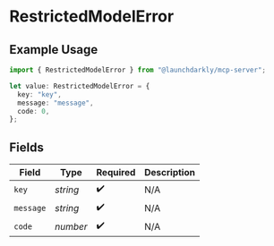 # RestrictedModelError

## Example Usage

```typescript
import { RestrictedModelError } from "@launchdarkly/mcp-server";

let value: RestrictedModelError = {
  key: "key",
  message: "message",
  code: 0,
};
```

## Fields

| Field              | Type               | Required           | Description        |
| ------------------ | ------------------ | ------------------ | ------------------ |
| `key`              | *string*           | :heavy_check_mark: | N/A                |
| `message`          | *string*           | :heavy_check_mark: | N/A                |
| `code`             | *number*           | :heavy_check_mark: | N/A                |